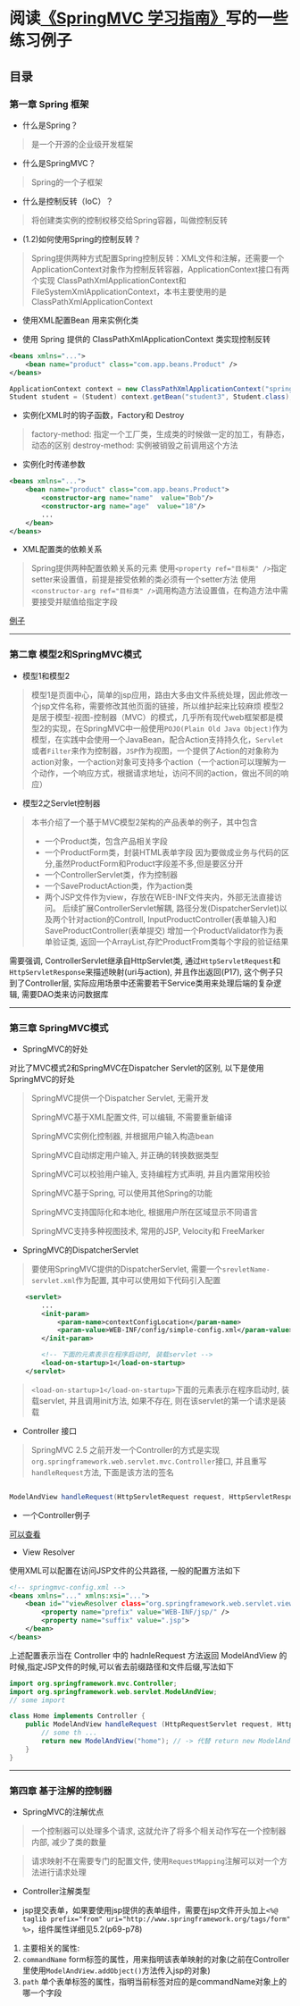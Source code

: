 # 阅读[《SpringMVC 学习指南》](http://152.136.139.89/book/SpringMVC.pdf)写的一些练习例子

## 目录

### 第一章 Spring 框架

- 什么是Spring？
> 是一个开源的企业级开发框架

- 什么是SpringMVC？
> Spring的一个子框架

- 什么是控制反转（IoC）？
> 将创建类实例的控制权移交给Spring容器，叫做控制反转

- (1.2)如何使用Spring的控制反转？
> Spring提供两种方式配置Spring控制反转：XML文件和注解，还需要一个ApplicationContext对象作为控制反转容器，ApplicationContext接口有两个实现 ClassPathXmlApplicationContext和FileSystemXmlApplicationContext，本书主要使用的是ClassPathXmlApplicationContext

- 使用XML配置Bean 用来实例化类
> 

- 使用 Spring 提供的 ClassPathXmlApplicationContext 类实现控制反转

```xml
<beans xmlns="...">
	<bean name="product" class="com.app.beans.Product" />
</beans>
```

``` java
ApplicationContext context = new ClassPathXmlApplicationContext("spring-config.xml");
Student student = (Student) context.getBean("student3", Student.class);
```

- 实例化XML时的钩子函数，Factory和 Destroy
> factory-method: 指定一个工厂类，生成类的时候做一定的加工，有静态，动态的区别
> destroy-method: 实例被销毁之前调用这个方法

- 实例化时传递参数

```xml
<beans xmlns="...">
	<bean name="product" class="com.app.beans.Product">
		<constructor-arg name="name"  value="Bob"/>
		<constructor-arg name="age"  value="18"/>
		...
	</bean>
</beans>
```

- XML配置类的依赖关系
> Spring提供两种配置依赖关系的元素
> 使用`<property ref="目标类" />`指定setter来设置值，前提是接受依赖的类必须有一个setter方法
> 使用`<constructor-arg ref="目标类" />`调用构造方法设置值，在构造方法中需要接受并赋值给指定字段

[例子](https://github.com/Dyinfalse/JavaLean/tree/master/springIocDemo)

---
### 第二章 模型2和SpringMVC模式

- 模型1和模型2

> 模型1是页面中心，简单的jsp应用，路由大多由文件系统处理，因此修改一个jsp文件名称，需要修改其他页面的链接，所以维护起来比较麻烦
> 模型2是居于模型-视图-控制器（MVC）的模式，几乎所有现代web框架都是模型2的实现，在SpringMVC中一般使用`POJO(Plain Old Java Object)`作为模型，在实践中会使用一个JavaBean，配合Action支持持久化，`Servlet`或者`Filter`来作为控制器，`JSP`作为视图，一个提供了Action的对象称为action对象，一个action对象可支持多个action（一个action可以理解为一个动作，一个响应方式，根据请求地址，访问不同的action，做出不同的响应）

- 模型2之Servlet控制器

> 本书介绍了一个基于MVC模型2架构的产品表单的例子，其中包含
> - 一个Product类，包含产品相关字段
> - 一个ProductForm类，封装HTML表单字段 因为要做成业务与代码的区分,虽然ProductForm和Product字段差不多,但是要区分开
> - 一个ControllerServlet类，作为控制器
> - 一个SaveProductAction类，作为action类
> - 两个JSP文件作为view，存放在WEB-INF文件夹内，外部无法直接访问。
> 后续扩展ControllerServlet解耦, 路径分发(DispatcherServlet)以及两个针对action的Controll, InputProductController(表单输入)和SaveProductController(表单提交)
> 增加一个ProductValidator作为表单验证类, 返回一个ArrayList,存贮ProductFrom类每个字段的验证结果

需要强调, ControllerServlet继承自HttpServlet类, 通过`HttpServletRequest`和`HttpServletResponse`来描述映射(uri与action), 并且作出返回(P17), 这个例子只到了Controller层, 实际应用场景中还需要若干Service类用来处理后端的复杂逻辑, 需要DAO类来访问数据库

---
### 第三章 SpringMVC模式

- SpringMVC的好处


对比了MVC模式2和SpringMVC在Dispatcher Servlet的区别, 以下是使用SpringMVC的好处

> SpringMVC提供一个Dispatcher Servlet, 无需开发
>
> SpringMVC基于XML配置文件, 可以编辑, 不需要重新编译
>
> SpringMVC实例化控制器, 并根据用户输入构造bean
>
> SpringMVC自动绑定用户输入, 并正确的转换数据类型
>
> SpringMVC可以校验用户输入, 支持编程方式声明, 并且内置常用校验
>
> SpringMVC基于Spring, 可以使用其他Spring的功能
>
> SpringMVC支持国际化和本地化, 根据用户所在区域显示不同语言
>
> SpringMVC支持多种视图技术, 常用的JSP, Velocity和 FreeMarker

- SpringMVC的DispatcherServlet

> 要使用SpringMVC提供的DispatcherServlet, 需要一个`srevletName-servlet.xml`作为配置, 其中可以使用如下代码引入配置

```xml
	<servlet>
		...
		<init-param>
			<param-name>contextConfigLocation</param-name>
			<param-value>WEB-INF/config/simple-config.xml</param-value>
		</init-param>

		<!-- 下面的元素表示在程序启动时, 装载servlet -->
		<load-on-startup>1</load-on-startup>
	</servlet>
```

> `<load-on-startup>1</load-on-startup>`下面的元素表示在程序启动时, 装载servlet, 并且调用init方法, 如果不存在, 则在该servlet的第一个请求是装载

- Controller 接口

> SpringMVC 2.5 之前开发一个Controller的方式是实现`org.springframework.web.servlet.mvc.Controller`接口, 并且重写`handleRequest`方法, 下面是该方法的签名

```JAVA

ModelAndView handleRequest(HttpServletRequest request, HttpServletResponse response)

```
- 一个Controller例子

[可以查看](https://github.com/Dyinfalse/JavaLearn/blob/master/comservletweb/src/main/java/com/servlet/web/controller/Home.java)

- View Resolver

使用XML可以配置在访问JSP文件的公共路径, 一般的配置方法如下

```XML
<!-- springmvc-config.xml -->
<beans xmlns="..." xmlns:xsi="...">
	<bean id=""viewResolver class="org.springframework.web.servlet.view.InternalResourceViewResolver">
		<property name="prefix" value="WEB-INF/jsp/" />
		<property name="suffix" value=".jsp">
	</bean>
</beans>
```

上述配置表示当在 Controller 中的 hadnleRequest 方法返回 ModelAndView 的时候,指定JSP文件的时候,可以省去前缀路径和文件后缀,写法如下

```java
import org.springframework.mvc.Controller;
import org.springframework.web.servlet.ModelAndView;
// some import

class Home implements Controller {
	public ModelAndView handleRequest (HttpRequestServlet request, HttpResponseServlet response){
		// some th ...
		return new ModelAndView("home"); // -> 代替 return new ModelAndView("WEB-INF/jsp/home.jsp");
	}
}
```

---
### 第四章 基于注解的控制器

- SpringMVC的注解优点

> 一个控制器可以处理多个请求, 这就允许了将多个相关动作写在一个控制器内部, 减少了类的数量

> 请求映射不在需要专门的配置文件, 使用`RequestMapping`注解可以对一个方法进行请求处理

- Controller注解类型







- jsp提交表单，如果要使用jsp提供的表单组件，需要在jsp文件开头加上`<%@ taglib prefix="from" uri="http://www.springframework.org/tags/form" %>`，组件属性详细见5.2(p69-p78)
 1. 主要相关的属性:
 2. `commandName` form标签的属性，用来指明该表单映射的对象(之前在Controller里使用`ModelAndView.addObject()`方法传入jsp的对象)
 3. `path` 单个表单标签的属性，指明当前标签对应的是commandName对象上的哪一个字段
